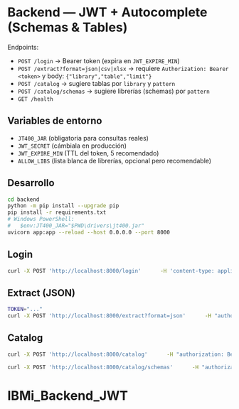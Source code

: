 
# Backend — JWT + Autocomplete (Schemas & Tables)

Endpoints:
- `POST /login` → Bearer token (expira en `JWT_EXPIRE_MIN`)
- `POST /extract?format=json|csv|xlsx` → requiere `Authorization: Bearer <token>` y body: `{"library","table","limit"}`
- `POST /catalog` → sugiere tablas por `library` y `pattern`
- `POST /catalog/schemas` → sugiere librerías (schemas) por `pattern`
- `GET /health`

## Variables de entorno
- `JT400_JAR` (obligatoria para consultas reales)
- `JWT_SECRET` (cámbiala en producción)
- `JWT_EXPIRE_MIN` (TTL del token, 5 recomendado)
- `ALLOW_LIBS` (lista blanca de librerías, opcional pero recomendable)

## Desarrollo
```bash
cd backend
python -m pip install --upgrade pip
pip install -r requirements.txt
# Windows PowerShell:
#   $env:JT400_JAR="$PWD\drivers\jt400.jar"
uvicorn app:app --reload --host 0.0.0.0 --port 8000
```

## Login
```bash
curl -X POST 'http://localhost:8000/login'      -H 'content-type: application/json'      -d '{"host":"PUB400.COM","user":"USER","password":"PASS"}'
```

## Extract (JSON)
```bash
TOKEN="..."
curl -X POST 'http://localhost:8000/extract?format=json'      -H "authorization: Bearer $TOKEN" -H 'content-type: application/json'      -d '{"library":"QIWS","table":"QCUSTCDT","limit":10}'
```

## Catalog
```bash
curl -X POST 'http://localhost:8000/catalog'      -H "authorization: Bearer $TOKEN" -H 'content-type: application/json'      -d '{"library":"QIWS","pattern":"QCUST%","limit":10}'

curl -X POST 'http://localhost:8000/catalog/schemas'      -H "authorization: Bearer $TOKEN" -H 'content-type: application/json'      -d '{"pattern":"QI%","limit":10}'
```
# IBMi_Backend_JWT
